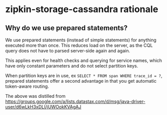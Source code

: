# zipkin-storage-cassandra rationale

## Why do we use prepared statements?

We use prepared statements (instead of simple statements) for anything executed more than once.
This reduces load on the server, as the CQL query does not have to parsed server-side again and
again.

This applies even for health checks and querying for service names, which have only constant
parameters and do not select partition keys.

When partition keys are in use, ex `SELECT * FROM span WHERE trace_id = ?`, prepared statements
offer a second advantage in that you get automatic token-aware routing.

The above was distilled from https://groups.google.com/a/lists.datastax.com/d/msg/java-driver-user/d6wLkH3xDLI/jUWOokKVAgAJ

